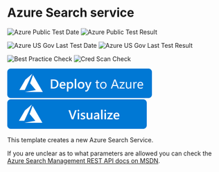 # Azure Search service

![Azure Public Test Date](https://azurequickstartsservice.blob.core.windows.net/badges/101-azure-search-create/PublicLastTestDate.svg)
![Azure Public Test Result](https://azurequickstartsservice.blob.core.windows.net/badges/101-azure-search-create/PublicDeployment.svg)

![Azure US Gov Last Test Date](https://azurequickstartsservice.blob.core.windows.net/badges/101-azure-search-create/FairfaxLastTestDate.svg)
![Azure US Gov Last Test Result](https://azurequickstartsservice.blob.core.windows.net/badges/101-azure-search-create/FairfaxDeployment.svg)

![Best Practice Check](https://azurequickstartsservice.blob.core.windows.net/badges/101-azure-search-create/BestPracticeResult.svg)
![Cred Scan Check](https://azurequickstartsservice.blob.core.windows.net/badges/101-azure-search-create/CredScanResult.svg)

[![Deploy to Azure](https://raw.githubusercontent.com/Azure/azure-quickstart-templates/master/1-CONTRIBUTION-GUIDE/images/deploytoazure.svg?sanitize=true)](https://portal.azure.com/#create/Microsoft.Template/uri/https%3A%2F%2Fraw.githubusercontent.com%2FAzure%2Fazure-quickstart-templates%2Fmaster%2F101-azure-search-create%2Fazuredeploy.json)
[![Visualize](https://raw.githubusercontent.com/Azure/azure-quickstart-templates/master/1-CONTRIBUTION-GUIDE/images/visualizebutton.svg?sanitize=true)](http://armviz.io/#/?load=https%3A%2F%2Fraw.githubusercontent.com%2FAzure%2Fazure-quickstart-templates%2Fmaster%2F101-azure-search-create%2Fazuredeploy.json)

This template creates a new Azure Search Service.

If you are unclear as to what parameters are allowed you can check the
[Azure Search Management REST API docs on MSDN](https://msdn.microsoft.com/en-us/library/azure/dn832687.aspx).

